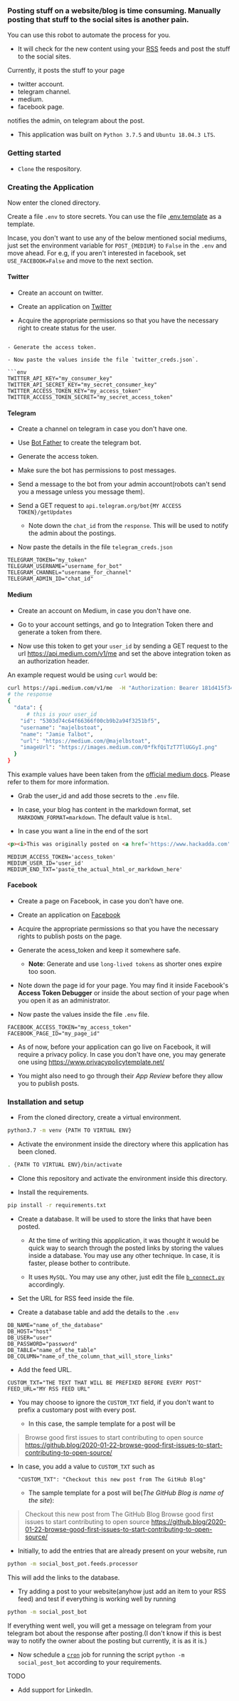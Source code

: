 ### Posting stuff on a website/blog is time consuming. Manually posting that stuff to the social sites is another pain.

You can use this robot to automate the process for you.
- It will check for the new content using your [RSS](https://en.wikipedia.org/wiki/RSS) feeds and post the stuff to the social sites.

Currently, it posts the stuff to your page
- twitter account.
- telegram channel.
- medium.
- facebook page.

notifies the admin, on telegram about the post.

- This application was built on `Python 3.7.5` and `Ubuntu 18.04.3 LTS`.

### Getting started

- `Clone` the respository.

### Creating the Application

Now enter the cloned directory.

Create a file `.env` to store secrets. You can use the file [.env.template]('./env.template) as a template.

Incase, you don't want to use any of the below mentioned social mediums, just set the environment variable for `POST_{MEDIUM}` to `False` in the `.env` and move ahead.
For e.g, if you aren't interested in facebook, set `USE_FACEBOOK=False` and move to the next section.

#### Twitter

- Create an account on twitter.

- Create an application on [Twitter](https://developer.twitter.com/apps)

- Acquire the appropriate permissions so that you have the necessary right to create status for the user.
```

- Generate the access token.

- Now paste the values inside the file `twitter_creds.json`.

```env
TWITTER_API_KEY="my_consumer_key"
TWITTER_API_SECRET_KEY="my_secret_consumer_key"
TWITTER_ACCESS_TOKEN_KEY="my_access_token"
TWITTER_ACCESS_TOKEN_SECRET="my_secret_access_token"
```

#### Telegram

- Create a channel on telegram in case you don't have one.

- Use [Bot Father](https://t.me/botfather) to create the telegram bot.

- Generate the access token.

- Make sure the bot has permissions to post messages.

- Send a message to the bot from your admin account(robots can't send you a message unless you message them).

- Send a GET request to `api.telegram.org/bot{MY ACCESS TOKEN}/getUpdates`

    - Note down the `chat_id` from the `response`. This will be used to notify the admin about the postings.

- Now paste the details in the file `telegram_creds.json`

```env
TELEGRAM_TOKEN="my_token"
TELEGRAM_USERNAME="username_for_bot"
TELEGRAM_CHANNEL="username_for_channel"
TELEGRAM_ADMIN_ID="chat_id"
```

#### Medium

- Create an account on Medium, in case you don't have one.

- Go to your account settings, and go to Integration Token there and generate a token from there.

- Now use this token to get your `user_id` by sending a GET request to the url https://api.medium.com/v1/me and set the above integration token as an authorization header.

An example request would be using `curl` would be:
```sh
curl https://api.medium.com/v1/me  -H "Authorization: Bearer 181d415f34379af07b2c11d144dfbe35d"
# the response
{
  "data": {
      # this is your user_id
    "id": "5303d74c64f66366f00cb9b2a94f3251bf5",
    "username": "majelbstoat",
    "name": "Jamie Talbot",
    "url": "https://medium.com/@majelbstoat",
    "imageUrl": "https://images.medium.com/0*fkfQiTzT7TlUGGyI.png"
  }
}
```
This example values have been taken from the [official medium docs](https://github.com/Medium/medium-api-docs#getting-the-authenticated-users-details). Please refer to them for more information.

- Grab the user_id and add those secrets to the `.env` file.

- In case, your blog has content in the markdown format, set `MARKDOWN_FORMAT=markdown`. The default value is `html`.

- In case you want a line in the end of the sort
```html
<p><i>This was originally posted on <a href='https://www.hackadda.com' rel='canonical'>HackAdda</a>.</i></p>'
```
```env
MEDIUM_ACCESS_TOKEN='access_token'
MEDIUM_USER_ID='user_id'
MEDIUM_END_TXT='paste_the_actual_html_or_markdown_here'
```


#### Facebook

- Create a page on Facebook, in case you don't have one.

- Create an application on [Facebook](https://developers.facebook.com/tools/explorer/)

- Acquire the appropriate permissions so that you have the necessary rights to publish posts on the page.

- Generate the acess_token and keep it somewhere safe.
    - **Note**: Generate and use `long-lived tokens` as shorter ones expire too soon.

- Note down the page id for your page. You may find it inside Facebook's **Access Token Debugger** or inside the about section of your page when you open it as an administrator.

- Now paste the values inside the file `.env` file.

```env
FACEBOOK_ACCESS_TOKEN="my_access_token"
FACEBOOK_PAGE_ID="my_page_id"
```

- As of now, before your application can go live on Facebook, it will require a privacy policy. In case you don't have one, you may generate one using https://www.privacypolicytemplate.net/

- You might also need to go through their *App Review* before they allow you to publish posts.


### Installation and setup

- From the cloned directory, create a virtual environment.
```sh
python3.7 -m venv {PATH TO VIRTUAL ENV}
```

- Activate the environment inside the directory where this application has been cloned.
```sh
. {PATH TO VIRTUAL ENV}/bin/activate
```

- Clone this repository and activate the environment inside this directory.

- Install the requirements.
```sh
pip install -r requirements.txt
```

- Create a database. It will be used to store the links that have been posted.
    - At the time of writing this appplication, it was thought it would be quick way to search through the posted links by storing the values inside a database. You may use any other technique.
    In case, it is faster, please bother to contribute.

    - It uses `MySQL`. You may use any other, just edit the file [`b_connect.py`](./social_post_bot/db_connect.py)
    accordingly.

- Set the URL for RSS feed inside the file.

- Create a database table and add the details to the `.env`

```env
DB_NAME="name_of_the_database"
DB_HOST="host"
DB_USER="user"
DB_PASSWORD="password"
DB_TABLE="name_of_the_table"
DB_COLUMN="name_of_the_column_that_will_store_links"
```

- Add the feed URL.

```env
CUSTOM_TXT="THE TEXT THAT WILL BE PREFIXED BEFORE EVERY POST"
FEED_URL="MY RSS FEED URL"
```

- You may choose to ignore the `CUSTOM_TXT` field, if you don't want to prefix a customary post with every post.

    - In this case, the sample template for a post will be

> Browse good first issues to start contributing to open source
https://github.blog/2020-01-22-browse-good-first-issues-to-start-contributing-to-open-source/

- In case, you add a value to `CUSTOM_TXT` such as
    ```
    "CUSTOM_TXT": "Checkout this new post from The GitHub Blog"
    ```
    - The sample template for a post will be(*The GitHub Blog is name of the site*):

> Checkout this new post from The GitHub Blog
Browse good first issues to start contributing to open source
https://github.blog/2020-01-22-browse-good-first-issues-to-start-contributing-to-open-source/

- Initially, to add the entries that are already present on your website, run
```sh
python -m social_bost_pot.feeds.processor
```
This will add the links to the database.

- Try adding a post to your website(anyhow just add an item to your RSS feed) and test if everything is working well by running
```sh
python -m social_post_bot
```
If everything went well, you will get a message on telegram from your telegram bot about the response after posting.(I don't know if this is best way to notify the owner about the posting but currently, it is as it is.)

- Now schedule a [`cron`](https://en.wikipedia.org/wiki/Cron) job for running the script `python -m social_post_bot` according to your requirements.

TODO
- Add support for LinkedIn.
